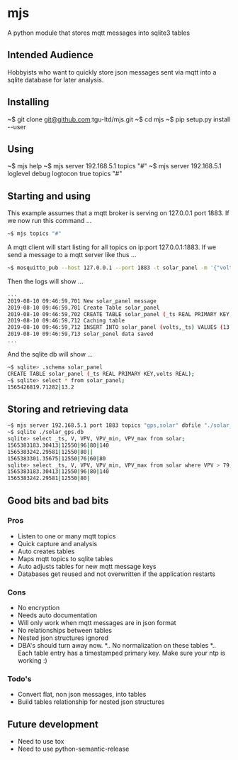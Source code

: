 # mjs
A python module that stores mqtt messages into sqlite3 tables

## Intended Audience
Hobbyists who want to quickly store json messages sent via mqtt into a sqlite database for later 
analysis.

## Installing
~$ git clone git@github.com:tgu-ltd/mjs.git
~$ cd mjs
~$ pip setup.py install --user 

## Using
~$ mjs help
~$ mjs server 192.168.5.1 topics "#"
~$ mjs server 192.168.5.1 loglevel debug logtocon true topics "#"


## Starting and using
This example assumes that a mqtt broker is serving on 127.0.0.1 port 1883. 
If we now run this command ...

```bash
~$ mjs topics "#"
```

A mqtt client will start listing for all topics on ip:port 127.0.0.1:1883. 
If we send a message to a mqtt server like thus ...

```bash 
~$ mosquitto_pub --host 127.0.0.1 --port 1883 -t solar_panel -m '{"volts": 13.2}'
```

Then the logs will show ...

```bash
...
2019-08-10 09:46:59,701 New solar_panel message
2019-08-10 09:46:59,701 Create Table solar_panel
2019-08-10 09:46:59,702 CREATE TABLE solar_panel (_ts REAL PRIMARY KEY,volts REAL);
2019-08-10 09:46:59,712 Caching table
2019-08-10 09:46:59,712 INSERT INTO solar_panel (volts,_ts) VALUES (13.2,1565426819.7128189);
2019-08-10 09:46:59,713 solar_panel data saved
...
```

And the sqlite db will show ...

```bash 
~$ sqlite> .schema solar_panel
CREATE TABLE solar_panel (_ts REAL PRIMARY KEY,volts REAL);
~$ sqlite> select * from solar_panel;
1565426819.71282|13.2
```

## Storing and retrieving data
```bash
~$ mjs server 192.168.5.1 port 1883 topics "gps,solar" dbfile "./solar_gps.db" &
~$ sqlite ./solar_gps.db
sqlite> select _ts, V, VPV, VPV_min, VPV_max from solar;
1565383183.30413|12550|96|80|140
1565383242.29581|12550|80||
1565383301.35675|12550|76|60|80
sqlite> select _ts, V, VPV, VPV_min, VPV_max from solar where VPV > 79;
1565383183.30413|12550|96|80|140
1565383242.29581|12550|80|
```

## Good bits and bad bits

### Pros
* Listen to one or many mqtt topics
* Quick capture and analysis 
* Auto creates tables
* Maps mqtt topics to sqlite tables
* Auto adjusts tables for new mqtt message keys 
* Databases get reused and not overwritten if the application restarts


### Cons
* No encryption
* Needs auto documentation
* Will only work when mqtt messages are in json format
* No relationships between tables
* Nested json structures ignored
* DBA's should turn away now. 
*.. No normalization on these tables
*.. Each table entry has a timestamped primary key. Make sure your ntp is working :) 

### Todo's
* Convert flat, non json messages, into tables
* Build tables relationship for nested json structures



## Future development
* Need to use tox
* Need to use python-semantic-release
